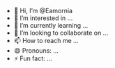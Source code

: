 - 👋 Hi, I’m @Eamornia
- 👀 I’m interested in ...
- 🌱 I’m currently learning ...
- 💞️ I’m looking to collaborate on ...
- 📫 How to reach me ...
- 😄 Pronouns: ...
- ⚡ Fun fact: ...

<!---
Eamornia/Eamornia is a ✨ special ✨ repository because its `README.md` (this file) appears on your GitHub profile.
You can click the Preview link to take a look at your changes.
--->

